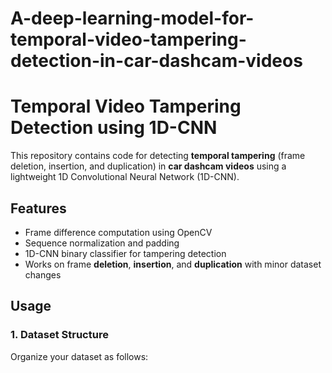 # A-deep-learning-model-for-temporal-video-tampering-detection-in-car-dashcam-videos
# Temporal Video Tampering Detection using 1D-CNN

This repository contains code for detecting **temporal tampering** (frame deletion, insertion, and duplication) in **car dashcam videos** using a lightweight 1D Convolutional Neural Network (1D-CNN).

## Features
- Frame difference computation using OpenCV
- Sequence normalization and padding
- 1D-CNN binary classifier for tampering detection
- Works on frame **deletion**, **insertion**, and **duplication** with minor dataset changes

## Usage

### 1. Dataset Structure
Organize your dataset as follows:


